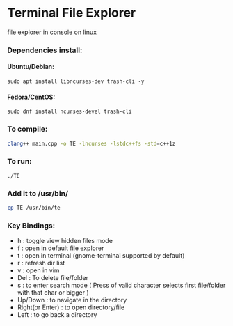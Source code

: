 # Terminal File Explorer
file explorer in console on linux
### Dependencies install:
#### Ubuntu/Debian:
```
sudo apt install libncurses-dev trash-cli -y
```
#### Fedora/CentOS:
```
sudo dnf install ncurses-devel trash-cli
```
### To compile:
```bash
clang++ main.cpp -o TE -lncurses -lstdc++fs -std=c++1z
```
### To run:
```
./TE
```
### Add it to /usr/bin/
```bash
cp TE /usr/bin/te
```
### Key Bindings:
*   h : toggle view hidden files mode
*   f : open in default file explorer
*   t : open in terminal (gnome-terminal supported by default)
*   r : refresh dir list
*   v : open in vim
*   Del : To delete file/folder
*   s : to enter search mode ( Press of valid character selects first file/folder with that char or bigger )
*   Up/Down : to navigate in the directory
*   Right(or Enter) : to open directory/file
*   Left : to go back a directory
